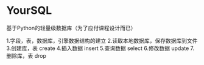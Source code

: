 # YourSQL

基于Python的轻量级数据库（为了应付课程设计而已）

1.字段，表，数据库，引擎数据结构的建立
2.读取本地数据库，保存数据库到文件
3.创建库，表 create
4.插入数据 insert
5.查询数据 select
6.修改数据 update
7.删除库，表 drop